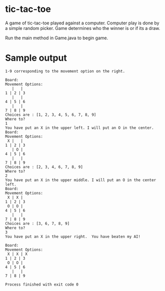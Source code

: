 # tic-tac-toe

A game of tic-tac-toe played against a computer.
Computer play is done by a simple random picker. Game determines who the winner is or if its a draw.

Run the main method in Game.java to begin game.

# Sample output
```Welcome to Tic-Tac-Toe.  Please make your move selection by entering a number
1-9 corresponding to the movement option on the right.

Board:                                                           Movement Options: 
   |   |                                                              1 | 2 | 3 
   |   |                                                              4 | 5 | 6 
   |   |                                                              7 | 8 | 9 
Choices are : [1, 2, 3, 4, 5, 6, 7, 8, 9]
Where to?
1
You have put an X in the upper left. I will put an O in the center.
Board:                                                           Movement Options: 
 X |   |                                                              1 | 2 | 3 
   | O |                                                              4 | 5 | 6 
   |   |                                                              7 | 8 | 9 
Choices are : [2, 3, 4, 6, 7, 8, 9]
Where to?
2
You have put an X in the upper middle. I will put an O in the center left.
Board:                                                           Movement Options: 
 X | X |                                                              1 | 2 | 3 
 O | O |                                                              4 | 5 | 6 
   |   |                                                              7 | 8 | 9 
Choices are : [3, 6, 7, 8, 9]
Where to?
3
You have put an X in the upper right.  You have beaten my AI!

Board:                                                           Movement Options: 
 X | X | X                                                            1 | 2 | 3 
 O | O |                                                              4 | 5 | 6 
   |   |                                                              7 | 8 | 9 

Process finished with exit code 0
```
